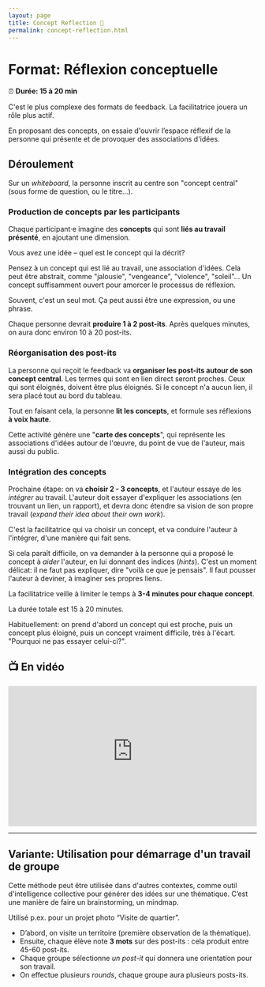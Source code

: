 ```yaml
---
layout: page
title: Concept Reflection 🧠
permalink: concept-reflection.html
---
```


# Format: Réflexion conceptuelle

⏰ **Durée: 15 à 20 min**

C'est le plus complexe des formats de feedback. La facilitatrice jouera un rôle plus actif. 

En proposant des concepts, on essaie d'ouvrir l’espace réflexif de la personne qui présente et de provoquer des associations d'idées.

## Déroulement

Sur un *whiteboard*, la personne inscrit au centre son "concept central" (sous forme de question, ou le titre...).

### Production de concepts par les participants

Chaque participant·e imagine des **concepts** qui sont **liés au travail présenté**, en ajoutant une dimension.

Vous avez une idée – quel est le concept qui la décrit?

Pensez à un concept qui est lié au travail, une association d'idées. Cela peut être abstrait, comme "jalousie", "vengeance", "violence", "soleil"... Un concept suffisamment ouvert pour amorcer le processus de réflexion. 

Souvent, c'est un seul mot. Ça peut aussi être une expression, ou une phrase.

Chaque personne devrait **produire 1 à 2 post-its**. Après quelques minutes, on aura donc environ 10 à 20 post-its.

### Réorganisation des post-its

La personne qui reçoit le feedback va **organiser les post-its autour de son concept central**. Les termes qui sont en lien direct seront proches. Ceux qui sont éloignés, doivent être plus éloignés. Si le concept n'a aucun lien, il sera placé tout au bord du tableau.

Tout en faisant cela, la personne **lit les concepts**, et formule ses réflexions **à voix haute**.

Cette activité génère une "**carte des concepts**", qui représente les associations d'idées autour de l'œuvre, du point de vue de l'auteur, mais aussi du public.

### Intégration des concepts

Prochaine étape: on va **choisir 2 - 3 concepts**, et l'auteur essaye de les *intégrer* au travail. L'auteur doit essayer d'expliquer les associations (en trouvant un lien, un rapport), et devra donc étendre sa vision de son propre travail (*expand their idea about their own work*). 

C'est la facilitatrice qui va choisir un concept, et va conduire l'auteur à l'intégrer, d'une manière qui fait sens.

Si cela paraît difficile, on va demander à la personne qui a proposé le concept à *aider* l'auteur, en lui donnant des indices (*hints*). C'est un moment délicat: il ne faut pas expliquer, dire "voilà ce que je pensais". Il faut pousser l'auteur à deviner, à imaginer ses propres liens.

La facilitatrice veille à limiter le temps à **3-4 minutes pour chaque concept**.

La durée totale est 15 à 20 minutes.

Habituellement: on prend d'abord un concept qui est proche, puis un concept plus éloigné, puis un concept vraiment difficile, très à l'écart. "Pourquoi ne pas essayer celui-ci?".


## 📺 En vidéo 

<iframe width="100%" style="aspect-ratio: 16 / 9;" src="https://www.youtube-nocookie.com/embed/wkYt8cibkII" title="YouTube video player" frameborder="0" allow="accelerometer; autoplay; clipboard-write; encrypted-media; gyroscope; picture-in-picture" allowfullscreen></iframe>

---

## Variante: Utilisation pour démarrage d'un travail de groupe

Cette méthode peut être utilisée dans d'autres contextes, comme outil d'intelligence collective pour générer des idées sur une thématique. C’est une manière de faire un brainstorming, un mindmap.

Utilisé p.ex. pour un projet photo “Visite de quartier”. 

- D’abord, on visite un territoire (première observation de la thématique).
- Ensuite, chaque élève note **3 mots** sur des post-its : cela produit entre 45-60 post-its.
- Chaque groupe sélectionne *un post-it* qui donnera une orientation pour son travail.
- On effectue plusieurs *rounds*, chaque groupe aura plusieurs posts-its.
